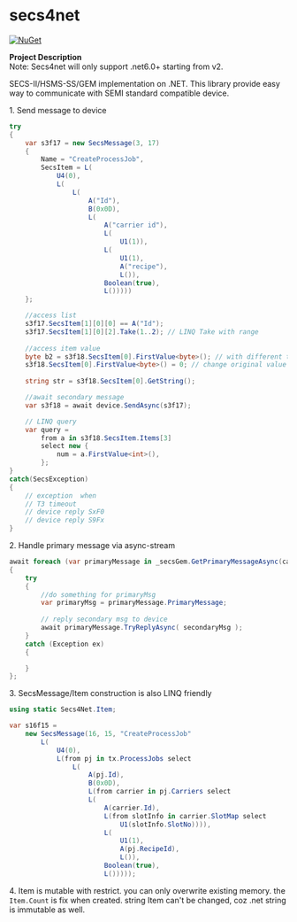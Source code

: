 # secs4net

[![NuGet](https://img.shields.io/nuget/v/secs4net.svg)](https://www.nuget.org/packages/secs4net/)

**Project Description**  
Note: Secs4net will only support .net6.0+ starting from v2.

SECS-II/HSMS-SS/GEM implementation on .NET. This library provide easy way to communicate with SEMI standard compatible device.  

1\. Send message to device
```cs
try
{
    var s3f17 = new SecsMessage(3, 17)
    {
        Name = "CreateProcessJob",
        SecsItem = L(
            U4(0),
            L(
                L(
                    A("Id"),
                    B(0x0D),
                    L(
                        A("carrier id"),
                        L(
                            U1(1)),
                        L(
                            U1(1),
                            A("recipe"),
                            L()),
                        Boolean(true),
                        L()))))
    };

    //access list
    s3f17.SecsItem[1][0][0] == A("Id");
    s3f17.SecsItem[1][0][2].Take(1..2); // LINQ Take with range
  
    //access item value
    byte b2 = s3f18.SecsItem[0].FirstValue<byte>(); // with different type
    s3f18.SecsItem[0].FirstValue<byte>() = 0; // change original value 
    
    string str = s3f18.SecsItem[0].GetString();

    //await secondary message
    var s3f18 = await device.SendAsync(s3f17); 

    // LINQ query
    var query =
        from a in s3f18.SecsItem.Items[3]
        select new {
            num = a.FirstValue<int>(),
        };
}
catch(SecsException)
{
    // exception  when
    // T3 timeout
    // device reply SxF0
    // device reply S9Fx
}
```
2\. Handle primary message via async-stream
```cs
await foreach (var primaryMessage in _secsGem.GetPrimaryMessageAsync(cancellationToken))
{
    try 
    {
        //do something for primaryMsg
        var primaryMsg = primaryMessage.PrimaryMessage;
      
        // reply secondary msg to device
        await primaryMessage.TryReplyAsync( secondaryMsg ); 
    }
    catch (Exception ex) 
    {

    }
};
```

3\. SecsMessage/Item construction is also LINQ friendly

```cs
using static Secs4Net.Item;

var s16f15 = 
    new SecsMessage(16, 15, "CreateProcessJob"            
        L(
            U4(0),
            L(from pj in tx.ProcessJobs select
                L(
                    A(pj.Id),
                    B(0x0D),
                    L(from carrier in pj.Carriers select
                    L(
                        A(carrier.Id),
                        L(from slotInfo in carrier.SlotMap select
                            U1(slotInfo.SlotNo)))),
                        L(
                            U1(1),
                            A(pj.RecipeId),
                            L()),
                        Boolean(true),
                        L()))));
```

4\. Item is mutable with restrict.
    you can only overwrite existing memory. the `Item.Count` is fix when created.
    string Item can't be changed, coz .net string is immutable as well.
